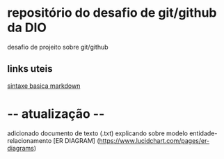# repositório do desafio de git/github da DIO
desafio de projeito sobre git/github

## links uteis
[sintaxe basica markdown](https://www.markdownguide.org/basic-syntax/)

# -- atualização --
adicionado documento de texto (.txt) explicando sobre modelo entidade-relacionamento
[ER DIAGRAM] (https://www.lucidchart.com/pages/er-diagrams)
